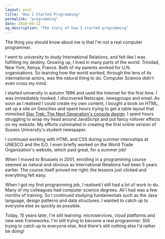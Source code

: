 ```yaml
---
layout: post
title: "How I Started Programming"
permalink: "programming"
date: 2016-04-12
og_description: "The story of how I started programming"
---
```


The thing you should know about me is that I'm not a real computer programmer.

I went to university to study International Relations, and felt like I was fulfilling my destiny. Growing up, I lived in many parts of the world: Trinidad, New York, Kenya, France. Both of my parents worked for U.N. organisations. So learning how the world worked, through the lens of its international actors, was the natural thing to do. Computer Science didn't even cross my mind.

I started university in autumn 1996 and used the Internet for the first time. I was immediately hooked. I discovered Netscape, newsgroups and email. As soon as I realised I could create my own content, I bought a book on HTML, set up a site on Geocities and spent hours trying to get a table layout that mimicked [Star Trek: The Next Generation's console design](https://www.google.com/search?q=star+trek+control+panel&espv=2&biw=638&bih=705&tbm=isch&tbo=u&source=univ&sa=X&ved=0ahUKEwjU67yUuNzLAhUH5GMKHX_qCFgQsAQIGw#tbm=isch&q=star+trek+next+generation+control+panel). I spent hours struggling to wrap my head around JavaScript and put fancy rollover effects on my website. My efforts culminated in creating the first online version of Sussex University's student newspaper.

I continued working with HTML and CSS during summer internships at UNESCO and the ILO. I even briefly worked on the World Trade Organization's website, which paid great, for a summer job!

When I moved to Brussels in 2001, enrolling in a programming course seemed as natural and obvious as International Relations had been 5 years earlier. The course itself proved me right: the lessons just clicked and everything felt easy.

When I got my first programming job, I realised I still had a lot of work to do. Many of my colleagues had computer science degrees. All I had was a few months of training. So I continued studying fundamentals such as the Java language, design patterns and data structures. I wanted to catch up to everyone else as quickly as possible.

Today, 15 years later, I'm still learning: microservices, cloud platforms and new web frameworks. I'm still trying to become a real programmer. Still trying to catch up to everyone else. And there's still nothing else I'd rather be doing!
